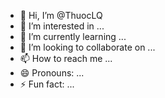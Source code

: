 - 👋 Hi, I’m @ThuocLQ
- 👀 I’m interested in ...
- 🌱 I’m currently learning ...
- 💞️ I’m looking to collaborate on ...
- 📫 How to reach me ...
- 😄 Pronouns: ...
- ⚡ Fun fact: ...

<!---
ThuocLQ/ThuocLQ is a ✨ special ✨ repository because its `README.md` (this file) appears on your GitHub profile.
You can click the Preview link to take a look at your changes.
--->
